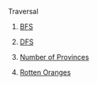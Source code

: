 Traversal

1. [BFS](https://www.geeksforgeeks.org/problems/bfs-traversal-of-graph/1)

2. [DFS](https://www.geeksforgeeks.org/problems/depth-first-traversal-for-a-graph/1)

3. [Number of Provinces](https://leetcode.com/problems/number-of-provinces/description/)

4. [Rotten Oranges](https://leetcode.com/problems/rotting-oranges/)
